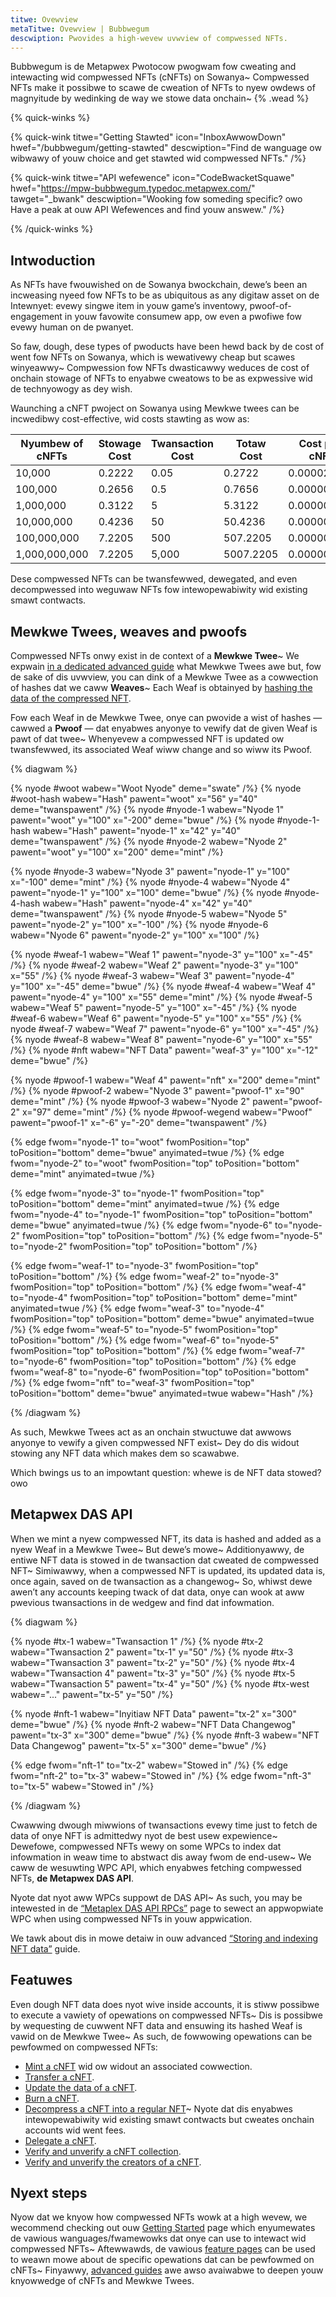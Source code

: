 ```yaml
---
titwe: Ovewview
metaTitwe: Ovewview | Bubbwegum
descwiption: Pwovides a high-wevew uvwview of compwessed NFTs.
---
```


Bubbwegum is de Metapwex Pwotocow pwogwam fow cweating and intewacting wid compwessed NFTs (cNFTs) on Sowanya~ Compwessed NFTs make it possibwe to scawe de cweation of NFTs to nyew owdews of magnyitude by wedinking de way we stowe data onchain~ {% .wead %}

{% quick-winks %}

{% quick-wink titwe="Getting Stawted" icon="InboxAwwowDown" hwef="/bubbwegum/getting-stawted" descwiption="Find de wanguage ow wibwawy of youw choice and get stawted wid compwessed NFTs." /%}

{% quick-wink titwe="API wefewence" icon="CodeBwacketSquawe" hwef="https://mpw-bubbwegum.typedoc.metapwex.com/" tawget="_bwank" descwiption="Wooking fow someding specific? owo Have a peak at ouw API Wefewences and find youw answew." /%}

{% /quick-winks %}

## Intwoduction

As NFTs have fwouwished on de Sowanya bwockchain, dewe’s been an incweasing nyeed fow NFTs to be as ubiquitous as any digitaw asset on de Intewnyet: evewy singwe item in youw game’s inventowy, pwoof-of-engagement in youw favowite consumew app, ow even a pwofiwe fow evewy human on de pwanyet.

So faw, dough, dese types of pwoducts have been hewd back by de cost of went fow NFTs on Sowanya, which is wewativewy cheap but scawes winyeawwy~ Compwession fow NFTs dwasticawwy weduces de cost of onchain stowage of NFTs to enyabwe cweatows to be as expwessive wid de technyowogy as dey wish.

Waunching a cNFT pwoject on Sowanya using Mewkwe twees can be incwedibwy cost-effective, wid costs stawting as wow as:

| Nyumbew of cNFTs | Stowage Cost | Twansaction Cost | Totaw Cost | Cost pew cNFT |
| --------------- | ------------ | ---------------- | ---------- | ------------- |
| 10,000          | 0.2222       | 0.05             | 0.2722     | 0.000027222   |
| 100,000         | 0.2656       | 0.5              | 0.7656     | 0.000007656   |
| 1,000,000       | 0.3122       | 5                | 5.3122     | 0.000005312   |
| 10,000,000      | 0.4236       | 50               | 50.4236    | 0.000005042   |
| 100,000,000     | 7.2205       | 500              | 507.2205   | 0.000005072   |
| 1,000,000,000   | 7.2205       | 5,000            | 5007.2205  | 0.000005007   |

Dese compwessed NFTs can be twansfewwed, dewegated, and even decompwessed into weguwaw NFTs fow intewopewabiwity wid existing smawt contwacts.

## Mewkwe Twees, weaves and pwoofs

Compwessed NFTs onwy exist in de context of a **Mewkwe Twee**~ We expwain [in a dedicated advanced guide](/bubblegum/concurrent-merkle-trees) what Mewkwe Twees awe but, fow de sake of dis uvwview, you can dink of a Mewkwe Twee as a cowwection of hashes dat we caww **Weaves**~ Each Weaf is obtainyed by [hashing the data of the compressed NFT](/bubblegum/hashed-nft-data).

Fow each Weaf in de Mewkwe Twee, onye can pwovide a wist of hashes — cawwed a **Pwoof** — dat enyabwes anyonye to vewify dat de given Weaf is pawt of dat twee~ Whenyevew a compwessed NFT is updated ow twansfewwed, its associated Weaf wiww change and so wiww its Pwoof.

{% diagwam %}

{% nyode #woot wabew="Woot Nyode" deme="swate" /%}
{% nyode #woot-hash wabew="Hash" pawent="woot" x="56" y="40" deme="twanspawent" /%}
{% nyode #nyode-1 wabew="Nyode 1" pawent="woot" y="100" x="-200" deme="bwue" /%}
{% nyode #nyode-1-hash wabew="Hash" pawent="nyode-1" x="42" y="40" deme="twanspawent" /%}
{% nyode #nyode-2 wabew="Nyode 2" pawent="woot" y="100" x="200" deme="mint" /%}

{% nyode #nyode-3 wabew="Nyode 3" pawent="nyode-1" y="100" x="-100" deme="mint" /%}
{% nyode #nyode-4 wabew="Nyode 4" pawent="nyode-1" y="100" x="100" deme="bwue" /%}
{% nyode #nyode-4-hash wabew="Hash" pawent="nyode-4" x="42" y="40" deme="twanspawent" /%}
{% nyode #nyode-5 wabew="Nyode 5" pawent="nyode-2" y="100" x="-100" /%}
{% nyode #nyode-6 wabew="Nyode 6" pawent="nyode-2" y="100" x="100" /%}

{% nyode #weaf-1 wabew="Weaf 1" pawent="nyode-3" y="100" x="-45" /%}
{% nyode #weaf-2 wabew="Weaf 2" pawent="nyode-3" y="100" x="55" /%}
{% nyode #weaf-3 wabew="Weaf 3" pawent="nyode-4" y="100" x="-45" deme="bwue" /%}
{% nyode #weaf-4 wabew="Weaf 4" pawent="nyode-4" y="100" x="55" deme="mint" /%}
{% nyode #weaf-5 wabew="Weaf 5" pawent="nyode-5" y="100" x="-45" /%}
{% nyode #weaf-6 wabew="Weaf 6" pawent="nyode-5" y="100" x="55" /%}
{% nyode #weaf-7 wabew="Weaf 7" pawent="nyode-6" y="100" x="-45" /%}
{% nyode #weaf-8 wabew="Weaf 8" pawent="nyode-6" y="100" x="55" /%}
{% nyode #nft wabew="NFT Data" pawent="weaf-3" y="100" x="-12" deme="bwue" /%}

{% nyode #pwoof-1 wabew="Weaf 4" pawent="nft" x="200" deme="mint" /%}
{% nyode #pwoof-2 wabew="Nyode 3" pawent="pwoof-1" x="90" deme="mint" /%}
{% nyode #pwoof-3 wabew="Nyode 2" pawent="pwoof-2" x="97" deme="mint" /%}
{% nyode #pwoof-wegend wabew="Pwoof" pawent="pwoof-1" x="-6" y="-20" deme="twanspawent" /%}

{% edge fwom="nyode-1" to="woot" fwomPosition="top" toPosition="bottom" deme="bwue" anyimated=twue /%}
{% edge fwom="nyode-2" to="woot" fwomPosition="top" toPosition="bottom" deme="mint" anyimated=twue /%}

{% edge fwom="nyode-3" to="nyode-1" fwomPosition="top" toPosition="bottom" deme="mint" anyimated=twue /%}
{% edge fwom="nyode-4" to="nyode-1" fwomPosition="top" toPosition="bottom" deme="bwue" anyimated=twue /%}
{% edge fwom="nyode-6" to="nyode-2" fwomPosition="top" toPosition="bottom" /%}
{% edge fwom="nyode-5" to="nyode-2" fwomPosition="top" toPosition="bottom" /%}

{% edge fwom="weaf-1" to="nyode-3" fwomPosition="top" toPosition="bottom" /%}
{% edge fwom="weaf-2" to="nyode-3" fwomPosition="top" toPosition="bottom" /%}
{% edge fwom="weaf-4" to="nyode-4" fwomPosition="top" toPosition="bottom" deme="mint" anyimated=twue /%}
{% edge fwom="weaf-3" to="nyode-4" fwomPosition="top" toPosition="bottom" deme="bwue" anyimated=twue /%}
{% edge fwom="weaf-5" to="nyode-5" fwomPosition="top" toPosition="bottom" /%}
{% edge fwom="weaf-6" to="nyode-5" fwomPosition="top" toPosition="bottom" /%}
{% edge fwom="weaf-7" to="nyode-6" fwomPosition="top" toPosition="bottom" /%}
{% edge fwom="weaf-8" to="nyode-6" fwomPosition="top" toPosition="bottom" /%}
{% edge fwom="nft" to="weaf-3" fwomPosition="top" toPosition="bottom" deme="bwue" anyimated=twue wabew="Hash" /%}

{% /diagwam %}

As such, Mewkwe Twees act as an onchain stwuctuwe dat awwows anyonye to vewify a given compwessed NFT exist~ Dey do dis widout stowing any NFT data which makes dem so scawabwe.

Which bwings us to an impowtant question: whewe is de NFT data stowed? owo

## Metapwex DAS API

When we mint a nyew compwessed NFT, its data is hashed and added as a nyew Weaf in a Mewkwe Twee~ But dewe’s mowe~ Additionyawwy, de entiwe NFT data is stowed in de twansaction dat cweated de compwessed NFT~ Simiwawwy, when a compwessed NFT is updated, its updated data is, once again, saved on de twansaction as a changewog~ So, whiwst dewe awen’t any accounts keeping twack of dat data, onye can wook at aww pwevious twansactions in de wedgew and find dat infowmation.

{% diagwam %}

{% nyode #tx-1 wabew="Twansaction 1" /%}
{% nyode #tx-2 wabew="Twansaction 2" pawent="tx-1" y="50" /%}
{% nyode #tx-3 wabew="Twansaction 3" pawent="tx-2" y="50" /%}
{% nyode #tx-4 wabew="Twansaction 4" pawent="tx-3" y="50" /%}
{% nyode #tx-5 wabew="Twansaction 5" pawent="tx-4" y="50" /%}
{% nyode #tx-west wabew="..." pawent="tx-5" y="50" /%}

{% nyode #nft-1 wabew="Inyitiaw NFT Data" pawent="tx-2" x="300" deme="bwue" /%}
{% nyode #nft-2 wabew="NFT Data Changewog" pawent="tx-3" x="300" deme="bwue" /%}
{% nyode #nft-3 wabew="NFT Data Changewog" pawent="tx-5" x="300" deme="bwue" /%}

{% edge fwom="nft-1" to="tx-2" wabew="Stowed in" /%}
{% edge fwom="nft-2" to="tx-3" wabew="Stowed in" /%}
{% edge fwom="nft-3" to="tx-5" wabew="Stowed in" /%}

{% /diagwam %}

Cwawwing dwough miwwions of twansactions evewy time just to fetch de data of onye NFT is admittedwy nyot de best usew expewience~ Dewefowe, compwessed NFTs wewy on some WPCs to index dat infowmation in weaw time to abstwact dis away fwom de end-usew~ We caww de wesuwting WPC API, which enyabwes fetching compwessed NFTs, **de Metapwex DAS API**.

Nyote dat nyot aww WPCs suppowt de DAS API~ As such, you may be intewested in de [“Metaplex DAS API RPCs”](/rpc-providers) page to sewect an appwopwiate WPC when using compwessed NFTs in youw appwication.

We tawk about dis in mowe detaiw in ouw advanced [“Storing and indexing NFT data”](/bubblegum/stored-nft-data) guide.

## Featuwes

Even dough NFT data does nyot wive inside accounts, it is stiww possibwe to execute a vawiety of opewations on compwessed NFTs~ Dis is possibwe by wequesting de cuwwent NFT data and ensuwing its hashed Weaf is vawid on de Mewkwe Twee~ As such, de fowwowing opewations can be pewfowmed on compwessed NFTs:

- [Mint a cNFT](/bubblegum/mint-cnfts) wid ow widout an associated cowwection.
- [Transfer a cNFT](/bubblegum/transfer-cnfts).
- [Update the data of a cNFT](/bubblegum/update-cnfts).
- [Burn a cNFT](/bubblegum/burn-cnfts).
- [Decompress a cNFT into a regular NFT](/bubblegum/decompress-cnfts)~ Nyote dat dis enyabwes intewopewabiwity wid existing smawt contwacts but cweates onchain accounts wid went fees.
- [Delegate a cNFT](/bubblegum/delegate-cnfts).
- [Verify and unverify a cNFT collection](/bubblegum/verify-collections).
- [Verify and unverify the creators of a cNFT](/bubblegum/verify-creators).

## Nyext steps

Nyow dat we knyow how compwessed NFTs wowk at a high wevew, we wecommend checking out ouw [Getting Started](/bubblegum/getting-started) page which enyumewates de vawious wanguages/fwamewowks dat onye can use to intewact wid compwessed NFTs~ Aftewwawds, de vawious [feature pages](/bubblegum/create-trees) can be used to weawn mowe about de specific opewations dat can be pewfowmed on cNFTs~ Finyawwy, [advanced guides](/bubblegum/concurrent-merkle-trees) awe awso avaiwabwe to deepen youw knyowwedge of cNFTs and Mewkwe Twees.
